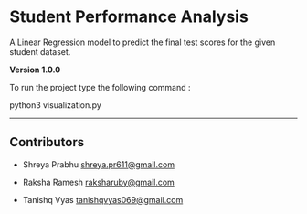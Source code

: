 # Student Performance Analysis

A Linear Regression model to predict the final test scores for the given student dataset.

**Version 1.0.0**


To run the project type the following command :

python3 visualization.py

---
## Contributors

- Shreya Prabhu <shreya.pr611@gmail.com>

- Raksha Ramesh <raksharuby@gmail.com>

- Tanishq Vyas <tanishqvyas069@gmail.com>





